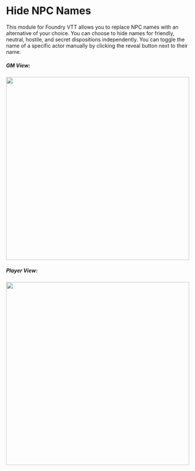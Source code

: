 # Hide NPC Names

This module for Foundry VTT allows you to replace NPC names with an alternative of your choice. You can choose to hide names for friendly, neutral, hostile, and secret dispositions independently. You can toggle the name of a specific actor manually by clicking the reveal button next to their name.

##### GM View:
<img src="https://github.com/ddbrown30/hide-npc-names/blob/main/gm_view.webp" width="500">

##### Player View:
<img src="https://github.com/ddbrown30/hide-npc-names/blob/main/player_view.webp" width="500">
